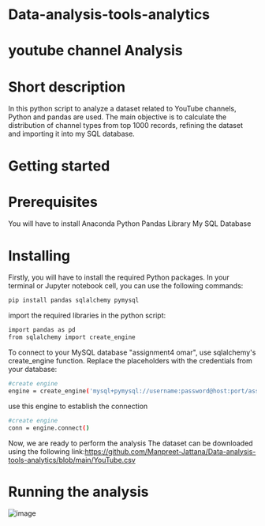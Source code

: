 # Data-analysis-tools-analytics
# youtube channel Analysis
# Short description
 In this python script to analyze a dataset related to YouTube channels, Python and pandas are used. The main objective is to calculate the distribution of channel types from top 1000 records, refining the dataset and importing it into my SQL database.
 # Getting started
 # Prerequisites
 You will have to install
 Anaconda
 Python
 Pandas Library
 My SQL Database
 # Installing
 Firstly, you will have to install the required Python packages. In your terminal or Jupyter notebook cell, you can use the following commands:
 ```bash
pip install pandas sqlalchemy pymysql
```
import the required libraries in the python script:
 ```bash
import pandas as pd
from sqlalchemy import create_engine
 ```
To connect to your MySQL database "assignment4 omar", use sqlalchemy's create_engine function. Replace the placeholders with the credentials from your database:
```bash
#create engine
engine = create_engine('mysql+pymysql://username:password@host:port/assignment4 omar')
 ```
use this engine to establish the connection
```bash
#create engine
conn = engine.connect()
 ```

Now, we are ready to perform the analysis
The dataset can be downloaded using the following link:https://github.com/Manpreet-Jattana/Data-analysis-tools-analytics/blob/main/YouTube.csv

# Running the analysis
![image](https://github.com/Manpreet-Jattana/Data-analysis-tools-analytics/assets/151872435/4ec55340-572c-4801-a141-f52f1c46e4d6)


 
